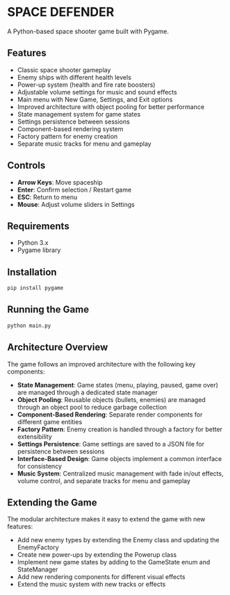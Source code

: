 # SPACE DEFENDER


A Python-based space shooter game built with Pygame.

## Features
- Classic space shooter gameplay
- Enemy ships with different health levels
- Power-up system (health and fire rate boosters)
- Adjustable volume settings for music and sound effects
- Main menu with New Game, Settings, and Exit options
- Improved architecture with object pooling for better performance
- State management system for game states
- Settings persistence between sessions
- Component-based rendering system
- Factory pattern for enemy creation
- Separate music tracks for menu and gameplay

## Controls
- **Arrow Keys**: Move spaceship
- **Enter**: Confirm selection / Restart game
- **ESC**: Return to menu
- **Mouse**: Adjust volume sliders in Settings

## Requirements
- Python 3.x
- Pygame library

## Installation
```bash
pip install pygame
```

## Running the Game
```bash
python main.py
```

## Architecture Overview
The game follows an improved architecture with the following key components:

- **State Management**: Game states (menu, playing, paused, game over) are managed through a dedicated state manager
- **Object Pooling**: Reusable objects (bullets, enemies) are managed through an object pool to reduce garbage collection
- **Component-Based Rendering**: Separate render components for different game entities
- **Factory Pattern**: Enemy creation is handled through a factory for better extensibility
- **Settings Persistence**: Game settings are saved to a JSON file for persistence between sessions
- **Interface-Based Design**: Game objects implement a common interface for consistency
- **Music System**: Centralized music management with fade in/out effects, volume control, and separate tracks for menu and gameplay

## Extending the Game
The modular architecture makes it easy to extend the game with new features:
- Add new enemy types by extending the Enemy class and updating the EnemyFactory
- Create new power-ups by extending the Powerup class
- Implement new game states by adding to the GameState enum and StateManager
- Add new rendering components for different visual effects
- Extend the music system with new tracks or effects